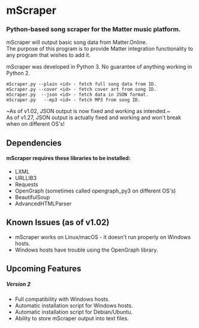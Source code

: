 # mScraper
### Python-based song scraper for the Matter music platform.

mScraper will output basic song data from Matter.Online.  
The purpose of this program is to provide Matter integration functionality to any program that wishes to add it.  

mScraper was developed in Python 3. No guarantee of anything working in Python 2.
```
mScraper.py --plain <id> - fetch full song data from ID.  
mScraper.py --cover <id> - fetch cover art from song ID.
mScraper.py  --json <id> - fetch data in JSON format.  
mScraper.py   --mp3 <id> - fetch MP3 from song ID.
```
~As of v1.02, JSON output is now fixed and working as intended.~    
As of v1.27, JSON output is actually fixed and working and won't break when on different OS's!

## Dependencies
#### mScraper requires these libraries to be installed:
* LXML
* URLLIB3
* Requests
* OpenGraph (sometimes called opengraph_py3 on different OS's)
* BeautifulSoup
* AdvancedHTMLParser

## Known Issues (as of v1.02)
* mScraper works on Linux/macOS - it doesn't run properly on Windows hosts.
* Windows hosts have trouble using the OpenGraph library.

## Upcoming Features
##### Version 2
* Full compatibility with Windows hosts.
* Automatic installation script for Windows hosts.
* Automatic installation script for Debian/Ubuntu.
* Ability to store mScraper output into text files.
